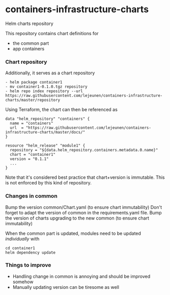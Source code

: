 # containers-infrastructure-charts
Helm charts repository

This repository contains chart definitions for 
- the common part
- app containers



### Chart repository

Additionally, it serves as a chart repository

```
- helm package container1
- mv container1-0.1.0.tgz repository
- helm repo index repository --url https://raw.githubusercontent.com/lejeunen/containers-infrastructure-charts/master/repository
```

Using Terraform, the chart can then be referenced as

```
data "helm_repository" "containers" {
  name = "containers"
  url  = "https://raw.githubusercontent.com/lejeunen/containers-infrastructure-charts/master/docs/"
}

resource "helm_release" "module1" {
  repository = "${data.helm_repository.containers.metadata.0.name}"
  chart = "container1"
  version = "0.1.1"
  ...
}
```

Note that it's considered best practice that chart+version is immutable. 
This is not enforced by this kind of repository.

### Changes in common 

Bump the version common/Chart.yaml (to ensure chart immutability)
Don't forget to adapt the version of common in the requirements.yaml file.
Bump the version of charts upgrading to the new common (to ensure chart immutability)

When the common part is updated, modules need to be updated *individually* with

```
cd container1
helm dependency update
```


### Things to improve

- Handling change in common is annoying and should be improved somehow
- Manually updating version can be tiresome as well
